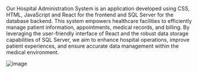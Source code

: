 Our Hospital Administration System is an application developed using CSS, HTML, JavaScript and React for the frontend and SQL Server for the database backend. This system empowers healthcare facilities to efficiently manage patient information, appointments, medical records, and billing. By leveraging the user-friendly interface of React and the robust data storage capabilities of SQL Server, we aim to enhance hospital operations, improve patient experiences, and ensure accurate data management within the medical environment.

![image](https://github.com/madands0022/Creativity-NE/assets/119934280/f21f74b2-efa0-4abc-bb64-e78a21d1e279)
